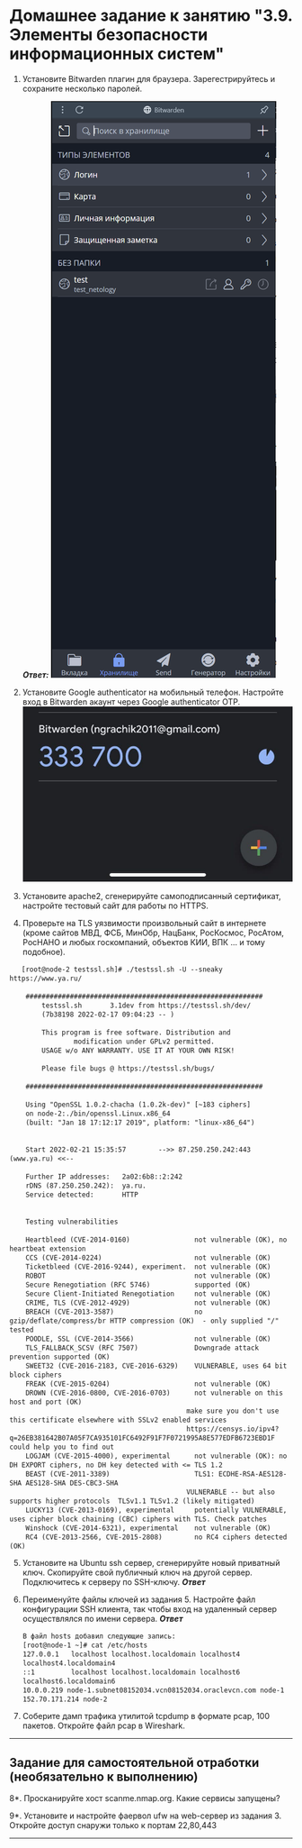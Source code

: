 # Домашнее задание к занятию "3.9. Элементы безопасности информационных систем"

1. Установите Bitwarden плагин для браузера. Зарегестрируйтесь и сохраните несколько паролей.
   
   ***Ответ:***
   ![](https://github.com/MrNavasardyan/devops-netology_navasardyan/blob/main/homework/img/3_9_1.PNG)

2. Установите Google authenticator на мобильный телефон. Настройте вход в Bitwarden акаунт через Google authenticator OTP.
   ![](https://github.com/MrNavasardyan/devops-netology_navasardyan/blob/main/homework/img/3_9_2.jpg)

3. Установите apache2, сгенерируйте самоподписанный сертификат, настройте тестовый сайт для работы по HTTPS.
   

4. Проверьте на TLS уязвимости произвольный сайт в интернете (кроме сайтов МВД, ФСБ, МинОбр, НацБанк, РосКосмос, РосАтом, РосНАНО и любых госкомпаний, объектов КИИ, ВПК ... и тому подобное).
```
   [root@node-2 testssl.sh]# ./testssl.sh -U --sneaky https://www.ya.ru/

    ###########################################################
        testssl.sh       3.1dev from https://testssl.sh/dev/
        (7b38198 2022-02-17 09:04:23 -- )

        This program is free software. Distribution and
                modification under GPLv2 permitted.
        USAGE w/o ANY WARRANTY. USE IT AT YOUR OWN RISK!

        Please file bugs @ https://testssl.sh/bugs/

    ###########################################################

    Using "OpenSSL 1.0.2-chacha (1.0.2k-dev)" [~183 ciphers]
    on node-2:./bin/openssl.Linux.x86_64
    (built: "Jan 18 17:12:17 2019", platform: "linux-x86_64")


    Start 2022-02-21 15:35:57        -->> 87.250.250.242:443 (www.ya.ru) <<--

    Further IP addresses:   2a02:6b8::2:242
    rDNS (87.250.250.242):  ya.ru.
    Service detected:       HTTP


    Testing vulnerabilities

    Heartbleed (CVE-2014-0160)                not vulnerable (OK), no heartbeat extension
    CCS (CVE-2014-0224)                       not vulnerable (OK)
    Ticketbleed (CVE-2016-9244), experiment.  not vulnerable (OK)
    ROBOT                                     not vulnerable (OK)
    Secure Renegotiation (RFC 5746)           supported (OK)
    Secure Client-Initiated Renegotiation     not vulnerable (OK)
    CRIME, TLS (CVE-2012-4929)                not vulnerable (OK)
    BREACH (CVE-2013-3587)                    no gzip/deflate/compress/br HTTP compression (OK)  - only supplied "/" tested
    POODLE, SSL (CVE-2014-3566)               not vulnerable (OK)
    TLS_FALLBACK_SCSV (RFC 7507)              Downgrade attack prevention supported (OK)
    SWEET32 (CVE-2016-2183, CVE-2016-6329)    VULNERABLE, uses 64 bit block ciphers
    FREAK (CVE-2015-0204)                     not vulnerable (OK)
    DROWN (CVE-2016-0800, CVE-2016-0703)      not vulnerable on this host and port (OK)
                                            make sure you don't use this certificate elsewhere with SSLv2 enabled services
                                            https://censys.io/ipv4?q=26EB381642B07A05F7CA935101FC6492F91F7F0721995A8E577EDFB6723EBD1F could help you to find out
    LOGJAM (CVE-2015-4000), experimental      not vulnerable (OK): no DH EXPORT ciphers, no DH key detected with <= TLS 1.2
    BEAST (CVE-2011-3389)                     TLS1: ECDHE-RSA-AES128-SHA AES128-SHA DES-CBC3-SHA
                                            VULNERABLE -- but also supports higher protocols  TLSv1.1 TLSv1.2 (likely mitigated)
    LUCKY13 (CVE-2013-0169), experimental     potentially VULNERABLE, uses cipher block chaining (CBC) ciphers with TLS. Check patches
    Winshock (CVE-2014-6321), experimental    not vulnerable (OK)
    RC4 (CVE-2013-2566, CVE-2015-2808)        no RC4 ciphers detected (OK)

```

5. Установите на Ubuntu ssh сервер, сгенерируйте новый приватный ключ. Скопируйте свой публичный ключ на другой сервер. Подключитесь к серверу по SSH-ключу.
   ***Ответ***

   
 
6. Переименуйте файлы ключей из задания 5. Настройте файл конфигурации SSH клиента, так чтобы вход на удаленный сервер осуществлялся по имени сервера.
   ***Ответ***
   ```
   В файл hosts добавил следующие запись:
   [root@node-1 ~]# cat /etc/hosts
   127.0.0.1   localhost localhost.localdomain localhost4 localhost4.localdomain4
   ::1         localhost localhost.localdomain localhost6 localhost6.localdomain6
   10.0.0.219 node-1.subnet08152034.vcn08152034.oraclevcn.com node-1
   152.70.171.214 node-2
   ```


7. Соберите дамп трафика утилитой tcpdump в формате pcap, 100 пакетов. Откройте файл pcap в Wireshark.
   

 ---
## Задание для самостоятельной отработки (необязательно к выполнению)

8*. Просканируйте хост scanme.nmap.org. Какие сервисы запущены?

9*. Установите и настройте фаервол ufw на web-сервер из задания 3. Откройте доступ снаружи только к портам 22,80,443


---

